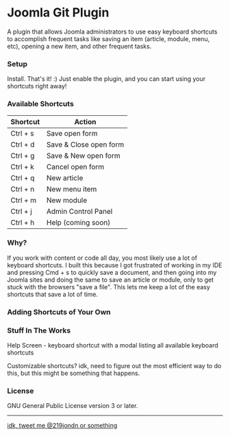 # Joomla Git Plugin

A plugin that allows Joomla administrators to use easy keyboard shortcuts to accomplish frequent tasks like saving an item (article, module, menu, etc), opening a new item, and other frequent tasks.

### Setup

Install. That's it! :) Just enable the plugin, and you can start using your shortcuts right away!

### Available Shortcuts

Shortcut | Action
---  | --- 
Ctrl + s | Save open form
Ctrl + d | Save & Close open form
Ctrl + g | Save & New open form
Ctrl + k | Cancel open form
Ctrl + q | New article
Ctrl + n | New menu item
Ctrl + m | New module
Ctrl + j | Admin Control Panel
Ctrl + h | Help (coming soon)

### Why?

If you work with content or code all day, you most likely use a lot of keyboard shortcuts. I built this because I got frustrated of working in my IDE and pressing Cmd + s to quickly save a document, and then going into my Joomla sites and doing the same to save an article or module, only to get stuck with the browsers "save a file". This lets me keep a lot of the easy shortcuts that save a lot of time.

### Adding Shortcuts of Your Own

### Stuff In The Works

Help Screen - keyboard shortcut with a modal listing all available keyboard shortcuts

Customizable shortcuts? idk, need to figure out the most efficient way to do this, but this might be something that happens.

### License

GNU General Public License version 3 or later.

***

[idk, tweet me @219jondn or something](http://twitter.com/219jondn "Tweet at @219jondn")